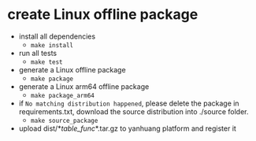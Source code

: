 # create Linux offline package
* install all dependencies
    * `make install` 
* run all tests
    * `make test`
* generate a Linux offline package
    * `make package`
* generate a Linux arm64 offline package
    * `make package_arm64`
* if `No matching distribution happened`, please delete the package in requirements.txt, download the source distribution into ./source folder. 
    * `make source_package`
* upload dist/\*_table_func_\*.tar.gz to yanhuang platform and register it
